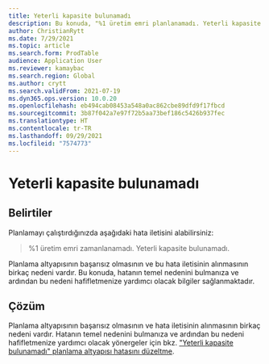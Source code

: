 ```yaml
---
title: Yeterli kapasite bulunamadı
description: Bu konuda, "%1 üretim emri planlanamadı. Yeterli kapasite bulunamadı" planlama altyapısı hatasını gidermenize yardımcı olacak bir bağlantı sağlanmaktadır..
author: ChristianRytt
ms.date: 7/29/2021
ms.topic: article
ms.search.form: ProdTable
audience: Application User
ms.reviewer: kamaybac
ms.search.region: Global
ms.author: crytt
ms.search.validFrom: 2021-07-19
ms.dyn365.ops.version: 10.0.20
ms.openlocfilehash: eb494cab08453a548a0ac862cbe89dfd9f17fbcd
ms.sourcegitcommit: 3b87f042a7e97f72b5aa73bef186c5426b937fec
ms.translationtype: HT
ms.contentlocale: tr-TR
ms.lasthandoff: 09/29/2021
ms.locfileid: "7574773"
---
```

# <a name="not-enough-capacity-could-be-found"></a>Yeterli kapasite bulunamadı

## <a name="symptoms"></a>Belirtiler

Planlamayı çalıştırdığınızda aşağıdaki hata iletisini alabilirsiniz:

> %1 üretim emri zamanlanamadı. Yeterli kapasite bulunamadı.

Planlama altyapısının başarısız olmasının ve bu hata iletisinin alınmasının birkaç nedeni vardır. Bu konuda, hatanın temel nedenini bulmanıza ve ardından bu nedeni hafifletmenize yardımcı olacak bilgiler sağlanmaktadır.

## <a name="resolution"></a>Çözüm

Planlama altyapısının başarısız olmasının ve hata iletisinin alınmasının birkaç nedeni vardır. Hatanın temel nedenini bulmanıza ve ardından bu nedeni hafifletmenize yardımcı olacak yönergeler için bkz. ["Yeterli kapasite bulunamadı" planlama altyapısı hatasını düzeltme](/dynamics365/supply-chain/master-planning/not-enough-capacity-error-resolution.md).
